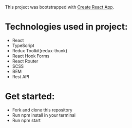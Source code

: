 This project was bootstrapped with [Create React App](https://github.com/facebook/create-react-app).

# Technologies used in project:
- React
- TypeScript
- Redux Toolkit(redux-thunk)
- React Hook Forms
- React Router
- SCSS
- BEM
- Rest API

# Get started:
- Fork and clone this repository
- Run npm install in your terminal
- Run npm start
